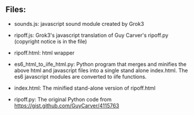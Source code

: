 ## Files:
*  sounds.js:   javascript sound module created by Grok3

*  ripoff.js:   Grok3's javascript translation of Guy Carver's ripoff.py (copyright notice is in the file)

*  ripoff.html: html wrapper 

*  es6_html_to_iife_html.py: Python program that merges and minifies the above html and javascript files into a single stand alone index.html. The es6 javascript modules are converted to iife functions.

*  index.html:  The minified stand-alone version of ripoff.html

*  ripoff.py:   The original Python code from https://gist.github.com/GuyCarver/4115763
  
